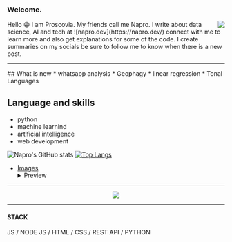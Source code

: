 ### Welcome.
<img align='right' src='https://github.com/pronapro/pronapro/blob/main/napro.png'>


<p>Hello 😁 I am Proscovia. My friends call me Napro. I write about data science, AI and tech at ![napro.dev](https://napro.dev/) connect with me to learn more and also get explanations for some of the code. I create summaries on my socials be sure to follow me to know when there is a new post.</p>

<hr />
## What is new
* whatsapp analysis
* Geophagy
* linear regression
* Tonal Languages

## Language and skills
* python
* machine learnind
* artificial intelligence
* web development

![Napro's GitHub stats](https://github-readme-stats.vercel.app/api?username=pronapro&show_icons=true&theme=radical)
[![Top Langs](https://github-readme-stats.vercel.app/api/top-langs/?username=pronapro)](https://github.com/pronapro/github-readme-stats)

- [Images](https://github.com/)
    <details>
      <summary>Preview</summary>
      <img src="orangeblue.png">
    </details>

<hr />
<div align="center">
   <img src="https://github-profile-trophy.vercel.app/?username=pronapro&theme=flat&no-frame=true&margin-w=30" />
 <hr />
</div>



####  STACK

 JS / NODE JS  / HTML / CSS / REST API / PYTHON

